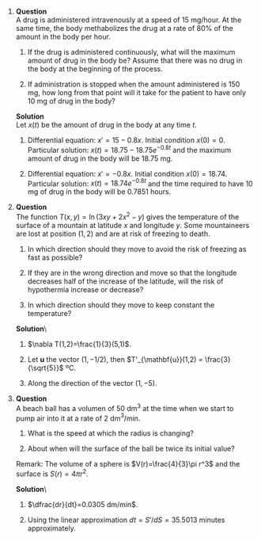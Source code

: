 1.  **Question**\
    A drug is administered intravenously at a speed of 15 mg/hour. At
    the same time, the body methabolizes the drug at a rate of 80% of
    the amount in the body per hour.

    1.  If the drug is administered continuously, what will the maximum
        amount of drug in the body be? Assume that there was no drug in
        the body at the beginning of the process.

    2.  If administration is stopped when the amount administered is 150
        mg, how long from that point will it take for the patient to
        have only 10 mg of drug in the body?

    **Solution**\
    Let $x(t)$ be the amount of drug in the body at any time $t$.

    1.  Differential equation: $x'=15-0.8x$. Initial condition $x(0)=0$.
        Particular solution: $x(t)=18.75-18.75e^{-0.8t}$ and the maximum
        amount of drug in the body will be 18.75 mg.

    2.  Differential equation: $x'=-0.8x$. Initial condition
        $x(0)=18.74$. Particular solution: $x(t)=18.74e^{-0.8t}$ and the
        time required to have 10 mg of drug in the body will be $0.7851$
        hours.

2.  **Question**\
    The function $T(x,y)=\ln(3xy+2x^2-y)$ gives the temperature of the
    surface of a mountain at latitude $x$ and longitude $y$. Some
    mountaineers are lost at position $(1,2)$ and are at risk of
    freezing to death.

    1.  In which direction should they move to avoid the risk of
        freezing as fast as possible?

    2.  If they are in the wrong direction and move so that the
        longitude decreases half of the increase of the latitude, will
        the risk of hypothermia increase or decrease?

    3.  In which direction should they move to keep constant the
        temperature?

    **Solution**\

    1.  $\nabla T(1,2)=\frac{1}{3}(5,1)$.

    2.  Let $\mathbf{u}$ the vector $(1,-1/2)$, then
        $T'_{\mathbf{u}}(1,2) = \frac{3}{\sqrt{5}}$ ºC.

    3.  Along the direction of the vector $(1,-5)$.

3.  **Question**\
    A beach ball has a volumen of 50 dm$^3$ at the time when we start to
    pump air into it at a rate of 2 dm$^3$/min.

    1.  What is the speed at which the radius is changing?

    2.  About when will the surface of the ball be twice its initial
        value?

    Remark: The volume of a sphere is $V(r)=\frac{4}{3}\pi r^3$ and the
    surface is $S(r)=4\pi r^2$.

    **Solution**\

    1.  $\dfrac{dr}{dt}=0.0305 dm/min$.

    2.  Using the linear approximation $dt = S'/dS=35.5013$ minutes
        approximately.
